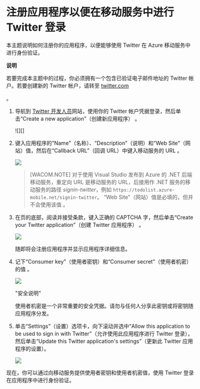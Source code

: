 <properties linkid="develop-mobile-how-to-guides-register-for-twitter-authentication" urlDisplayName="Register for Twitter Authentication" pageTitle="Register for Twitter authentication - Mobile Services" metaKeywords="Azure registering application, Azure Twitter authentication, application authenticate, authenticate mobile services, Mobile Services Twitter" description="Learn how to use Twitter authentication with your Azure Mobile Services application." metaCanonical="" services="mobile-services" documentationCenter="Mobile" title="Register your apps for Twitter login with Mobile Services" authors="" solutions="" manager="" editor="" />
<tags ms.service="mobile-services"
    ms.date="11/21/2014"
    wacn.date=""
    />

# 注册应用程序以便在移动服务中进行 Twitter 登录

本主题说明如何注册你的应用程序，以便能够使用 Twitter 在 Azure 移动服务中进行身份验证。

<div class="dev-callout"><b>说明</b>

若要完成本主题中的过程，你必须拥有一个包含已验证电子邮件地址的 Twitter 帐户。若要创建新的 Twitter 帐户，请转至 <a href="http://go.microsoft.com/fwlink/p/?LinkID=268287" target="_blank">twitter.com</a></p>。
</div>

1.  导航到 [Twitter 开发人员][]网站，使用你的 Twitter 帐户凭据登录，然后单击“Create a new application”（创建新应用程序） 。

    ![][]

2.  键入应用程序的“Name”（名称）、“Description”（说明）和“Web Site”（网站）值，然后在“Callback URL”（回调 URL）中键入移动服务的 URL 。

    ![][1]

    > [WACOM.NOTE] 对于使用 Visual Studio 发布到 Azure 的 .NET 后端移动服务，重定向 URL 是移动服务的 URL，后接用作 .NET 服务的移动服务的路径 *signin-twitter*，例如 `https://todolist.azure-mobile.net/signin-twitter`。
    > “Web Site”（网站）值是必填的，但并不会使用该值 。

3.  在页的底部，阅读并接受条款，键入正确的 CAPTCHA 字，然后单击“Create your Twitter application”（创建 Twitter 应用程序） 。

    ![][2]

    随即将会注册应用程序并显示应用程序详细信息。

4.  记下“Consumer key”（使用者密钥）和“Consumer secret”（使用者机密）的值 。

    ![][3]

    "安全说明"

    使用者机密是一个非常重要的安全凭据。请勿与任何人分享此密钥或将密钥随应用程序分发。

5.  单击“Settings”（设置）选项卡，向下滚动并选中“Allow this application to be used to sign in with Twitter”（允许使用此应用程序进行 Twitter 登录），然后单击“Update this Twitter application's settings”（更新此 Twitter 应用程序的设置）。 

    ![][4]

现在，你可以通过向移动服务提供使用者密钥和使用者机密值，使用 Twitter 登录在应用程序中进行身份验证。

  [twitter.com]: http://go.microsoft.com/fwlink/p/?LinkID=268287
  [Twitter 开发人员]: http://go.microsoft.com/fwlink/p/?LinkId=268300
  [0]: ./media/mobile-services-how-to-register-twitter-authentication/mobile-services-twitter-developers.png
  [1]: ./media/mobile-services-how-to-register-twitter-authentication/mobile-services-twitter-register-app1.png
  [2]: ./media/mobile-services-how-to-register-twitter-authentication/mobile-services-twitter-register-app2.png
  [3]: ./media/mobile-services-how-to-register-twitter-authentication/mobile-services-twitter-app-details.png
  [4]: ./media/mobile-services-how-to-register-twitter-authentication/mobile-services-twitter-register-settings.png
